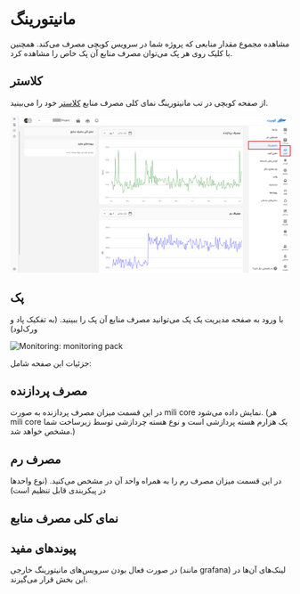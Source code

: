 # مانیتورینگ

مشاهده مجموع مقدار منابعی که پروژه شما در سرویس کوبچی مصرف می‌کند. همچنین با کلیک روی هر پک می‌توان مصرف منابع آن پک خاص را مشاهده کرد.

## کلاستر

از صفحه کوبچی در تب مانیتورینگ نمای کلی مصرف منابع [کلاستر](../concepts/#cluster) خود را می‌بینید.

![Monitoring: monitoring](img/monitoring.png)

## پک

با ورود به صفحه مدیریت یک پک می‌توانید مصرف منابع آن پک را ببینید. (به تفکیک پاد و ورک‌لود)

![Monitoring: monitoring pack](img/monitoring-pack.png)

جزئیات این صفحه شامل:

## مصرف پردازنده

در این قسمت میزان مصرف پردازنده به صورت mili core نمایش داده می‌شود. (هر mili core یک هزارم هسته پردازشی است و نوع هسته چردازشی توسط زیرساخت شما مشخص خواهد شد.)

## مصرف رم

در این قسمت میزان مصرف رم را به همراه واحد آن در مشخص می‌کنید. (نوع واحدها در پیکربندی قابل تنظیم است)

## نمای کلی مصرف منابع

## پیوندهای مفید

در صورت فعال بودن سرویس‌های مانیتورینگ خارجی (مانند grafana) لینک‌های آن‌ها در این بخش قرار می‌گیرند.
